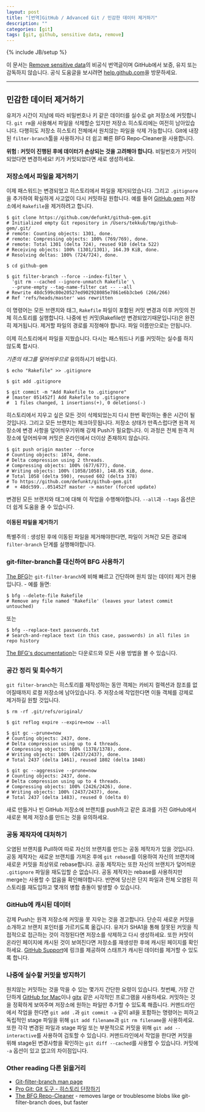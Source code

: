 ```yaml
---
layout: post
title: "[번역]GitHub / Advanced Git / 민감한 데이터 제거하기"
description: ""
categories: [git]
tags: [git, github, sensitive data, remove]
---
```

{% include JB/setup %}

이 문서는 [Remove sensitive data](https://help.github.com/articles/remove-sensitive-data)의 비공식 번역글이며 GitHub에서 보증, 유지 또는 감독하지 않습니다. 공식 도움글을 보시려면 [help.github.com](https://help.github.com)을 방문하세요.

---

## 민감한 데이터 제거하기

유저가 시간이 지남에 따라 비밀번호나 키 같은 데이터를 실수로 git 저장소에 커밋합니다. `git rm`을 사용해서 파일을 삭제할순 있지만 저장소 히스토리에는 여전히 남아있습니다. 다행히도 저장소 히스토리 전체에서 원치않는 파일을 삭제 가능합니다. Git에 내장된 `filter-branch`툴을 사용하거나 더 쉽고 빠른 BFG Repo-Cleaner을 사용합니다.

<div class="alert-danger"><strong>위험 : 커밋이 진행된 후에 데이터가 손상되는 것을 고려해야 합니다.</strong> 비밀번호가 커밋이 되었다면 변경하세요! 키가 커밋되었다면 새로 생성하세요.</div>

### 저장소에서 파일을 제거하기

이제 패스워드는 변경되었고 히스토리에서 파일을 제거되었습니다. 그리고 `.gitignore`을 추가하여 확실하게 사고없이 다시 커밋하길 원합니다. 예를 들어 [GitHub gem](https://github.com/defunkt/github-gem) 저장소에서 `Rakefile`을 제거하려고 합니다.

	$ git clone https://github.com/defunkt/github-gem.git
	# Initialized empty Git repository in /Users/tekkub/tmp/github-gem/.git/
	# remote: Counting objects: 1301, done.
	# remote: Compressing objects: 100% (769/769), done.
	# remote: Total 1301 (delta 724), reused 910 (delta 522)
	# Receiving objects: 100% (1301/1301), 164.39 KiB, done.
	# Resolving deltas: 100% (724/724), done.

	$ cd github-gem

	$ git filter-branch --force --index-filter \
	  'git rm --cached --ignore-unmatch Rakefile' \
	  --prune-empty --tag-name-filter cat -- --all
	# Rewrite 48dc599c80e20527ed902928085e7861e6b3cbe6 (266/266)
	# Ref 'refs/heads/master' was rewritten

이 명령어는 모든 브랜치와 태그, `Rakefile` 파일이 포함된 커밋 변경과 이후 커밋의 전체 히스토리를 실행합니다. 나중에 빈 커밋(Rakefile만 변경되었기때문입니다)은 완전히 제거됩니다. 제거할 파일의 경로를 지정해야 합니다. 파일 이름만으로는 안됩니다.

이제 히스토리에서 파일을 지웠습니다. 다시는 패스워드나 키를 커밋하는 실수를 하지 않도록 합시다.

*기존의 태그를 덮어씌우므로* 유의하시기 바랍니다.

	$ echo "Rakefile" >> .gitignore

	$ git add .gitignore

	$ git commit -m "Add Rakefile to .gitignore"
	# [master 051452f] Add Rakefile to .gitignore
	#  1 files changed, 1 insertions(+), 0 deletions(-)

히스토리에서 지우고 싶은 모든 것이 삭제되었는지 다시 한번 확인하는 좋은 시간이 될 것입니다. 그리고 모든 브랜치는 체크아웃됩니다. 저장소 상태가 만족스럽다면 원격 저장소에 변경 사항을 덮어씌우기위해 강제 Push가 필요합니다. 이 과정은 전체 원격 저장소에 덮어씌우며 커밋은 온라인에서 더이상 존재하지 않습니다.

	$ git push origin master --force
	# Counting objects: 1074, done.
	# Delta compression using 2 threads.
	# Compressing objects: 100% (677/677), done.
	# Writing objects: 100% (1058/1058), 148.85 KiB, done.
	# Total 1058 (delta 590), reused 602 (delta 378)
	# To https://github.com/defunkt/github-gem.git
	#  + 48dc599...051452f master -> master (forced update)	

변경된 모든 브랜치와 태그에 대해 이 작업을 수행해야합니다. `--all`과 `--tags` 옵션은 더 쉽게 도움을 줄 수 있습니다.

#### 이동된 파일을 제거하기

특별주의 : 생성된 후에 이동된 파일을 제거해야한다면, 파일이 거쳐간 모든 경로에 `filter-branch` 단계를 실행해야합니다.

### git-filter-branch를 대신하여 BFG 사용하기

[The BFG](http://rtyley.github.io/bfg-repo-cleaner/)는 `git-filter-branch`에 비해 빠르고 간단하며 원치 않는 데이터 제거 전용입니다. - 예를 들면:

	$ bfg --delete-file Rakefile
	# Remove any file named 'Rakefile' (leaves your latest commit untouched)

또는 

	$ bfg --replace-text passwords.txt
	# Search-and-replace text (in this case, passwords) in all files in repo history	

[The BFG's documentation](http://rtyley.github.io/bfg-repo-cleaner/)는 다운로드와 모든 사용 방법을 볼 수 있습니다.

### 공간 정리 및 회수하기

`git filter-branch`는 히스토리를 재작성하는 동안 객체는 카비지 컬렉션과 참조를 없어질때까지 로컬 저장소에 남아있습니다. 주 저장소에 작업한다면 이들 객체를 강제로 제거하길 원할 것입니다.

	$ rm -rf .git/refs/original/

	$ git reflog expire --expire=now --all

	$ git gc --prune=now
	# Counting objects: 2437, done.
	# Delta compression using up to 4 threads.
	# Compressing objects: 100% (1378/1378), done.
	# Writing objects: 100% (2437/2437), done.
	# Total 2437 (delta 1461), reused 1802 (delta 1048)

	$ git gc --aggressive --prune=now
	# Counting objects: 2437, done.
	# Delta compression using up to 4 threads.
	# Compressing objects: 100% (2426/2426), done.
	# Writing objects: 100% (2437/2437), done.
	# Total 2437 (delta 1483), reused 0 (delta 0)

새로 만들거나 빈 GitHub 저장소에 브랜치를 push하고 같은 효과를 가진 GitHub에서 새로운 복제 저장소를 만드는 것을 유의하세요.


### 공동 제작자에 대처하기

오염된 브랜치를 Pull하여 따로 자신의 브랜치를 만드는 공동 제작자가 있을 것입니다. 공동 제작자는 새로운 브랜치를 가져온 후에 `git rebase`를 이용하여 자신의 브랜치에 새로운 커밋을 최상위로 rebase합니다. 공동 제작자는 또한 자신의 브랜치가 덮어씌운 `.gitignore` 파일을 재도입할 순 없습니다. 공동 제작자는 rebase를 사용하지만 merge는 사용할 수 없음을 확인해야합니다. 반면에 당신은 단지 파일과 전체 오염된 히스토리를 재도입하고 몇개의 병합 충돌이 발생할 수 있습니다.

### GitHub에 캐시된 데이터

강제 Push는 원격 저장소에 커밋을 못 지우는 것을 경고합니다. 단순히 새로운 커밋을 소개하고 브랜치 포인터를 가르키도록 옮깁니다. 유저가 SHA1을 통해 잘못된 커밋을 직접적으로 접근하는 것이 걱정된다면 저장소를 삭제하고 다시 생성하세요. 또한 커밋이 온라인 페이지에 캐시된 것이 보여진다면 저장소를 재생성한 후에 캐시된 페이지를 확인하세요. [GitHub Support](https://github.com/contact)에 링크를 제공하여 스태프가 캐시된 데이터를 제거할 수 있도록 합니다.


### 나중에 실수할 커밋을 방지하기

원치않는 커밋하는 것을 막을 수 있는 몇가지 간단한 요령이 있습니다. 첫번째, 가장 간단하게 [GitHub for Mac](https://mac.github.com/)이나 [gitx](http://rowanj.github.io/gitx/) 같은 시각적인 프로그램을 사용하세요. 커밋하는 것을 정확하게 보여주며 저장소에 원하는 파일만 추가할 수 있도록 해줍니다. 커맨드라인에서 작업을 한다면 `git add .`과 `git commit -a` 같이 all을 포함하는 명령어는 피하고 독립적인 stage 파일을 위해 `git add filename`과 `git rm filename`을 사용하세요. 또한 각각 변경된 파일과 stage 파일 또는 부분적으로 커밋을 위해 `git add --interactive`를 사용하여 검토할 수 있습니다. 커맨드라인에서 작업을 한다면 커밋을 위해 stage된 변경사항을 확인하는 `git diff --cached`를 사용할 수 있습니다. 커밋에 `-a` 옵션이 있고 없고의 차이점입니다.


### Other reading 다른 읽을거리

- [Git-filter-branch man page](http://git-scm.com/docs/git-filter-branch)
- [Pro Git: Git 도구 - 히스토리 단장하기](http://git-scm.com/book/ko/Git-%EB%8F%84%EA%B5%AC-%ED%9E%88%EC%8A%A4%ED%86%A0%EB%A6%AC-%EB%8B%A8%EC%9E%A5%ED%95%98%EA%B8%B0)
- [The BFG Repo-Cleaner](http://rtyley.github.io/bfg-repo-cleaner/) - removes large or troublesome blobs like git-filter-branch does, but faster